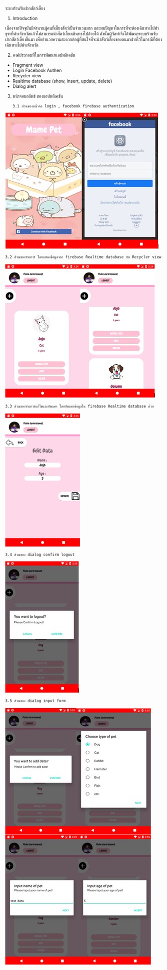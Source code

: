 ระบบร้านรับฝากสัตว์เลี้ยง

1.	Introduction

เนื่องจากปัจจุบันมีจำนวนผู้คนที่เลี้ยงสัตว์เป็นจำนวนมาก และพบปัญหาในการที่จะต้องเดินทางไปทำธุระที่ต่างจังหวัดแล้วไม่สามารถนำสัตว์เลี้ยงเดินทางไปด้วยได้
ดังนั้นผู้จัดทำจึงได้พัฒนาระบบร้านรับฝากสัตว์เลี้ยงขึ้นมา เพื่ออำนวยความสะดวกต่อผู้ที่สนใจที่จะนำสัตว์เลี้ยงของตนมาฝากไว้ในกรณีที่ต้องเดินทางไปต่างจังหวัด 

2.	องค์ประกอบที่ในการพัฒนาแอปพลิเคชัน
- Fragment view
-	Login Facebook Authen
- Recycler view
- Realtime database (show, insert, update, delete)
- Dialog alert
    
3.	หน้าจอผลลัพธ์ ของแอปพลิเคชัน

        3.1 ส่วนของหน้าจอ login , facebook firebase authentication
  ![alt text](photo/login.PNG)
  
    3.2 ส่วนของรายการ โดยแสดงข้อมูลจาก firebase Realtime database กับ Recycler view
  ![alt text](photo/list.PNG)
  
    3.3 ส่วนของรายการแก้ไขและอัพเดท โดยอัพเดทข้อมูลใน firebase Realtime database ด้วย
  ![alt text](photo/edit.PNG)
  
    3.4 ส่วนของ dialog confirm logout
  ![alt text](photo/dialog_logout.PNG)
  
    3.5 ส่วนของ dialog input form
  ![alt text](photo/add_data.PNG)


